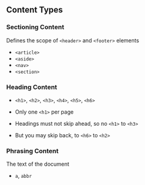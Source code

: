 ## Content Types

### Sectioning Content

Defines the scope of `<header>` and `<footer>` elements 

- `<article>`
- `<aside>`
- `<nav>`
- `<section>`

### Heading Content

- `<h1>`, `<h2>`, `<h3>`, `<h4>`, `<h5>`, `<h6>`

- Only one `<h1>` per page
- Headings must not skip ahead, so no `<h1>` to `<h3>`
- But you may skip back, to `<h6>` to `<h2>`

### Phrasing Content

The text of the document

- `a`, `abbr`
